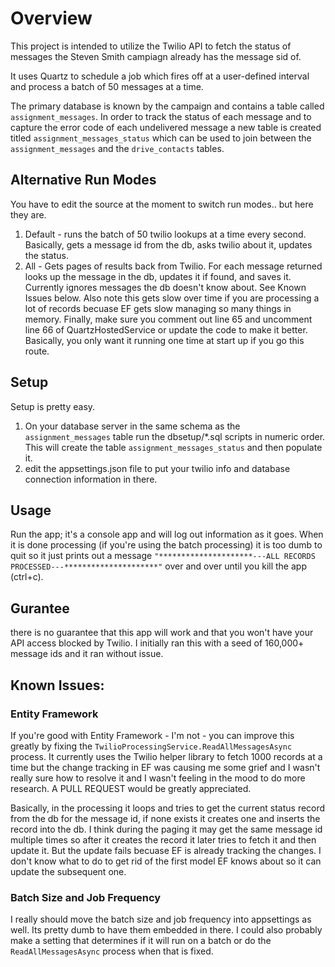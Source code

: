 # Overview

This project is intended to utilize the Twilio API to fetch the status of messages the Steven Smith campiagn already has the message sid of.

It uses Quartz to schedule a job which fires off at a user-defined interval and process a batch of 50 messages at a time.

The primary database is known by the campaign and contains a table called `assignment_messages`.  In order to track the status of each message
and to capture the error code of each undelivered message a new table is created titled `assignment_messages_status` which can be used to join between the `assignment_messages` and the `drive_contacts` tables.

## Alternative Run Modes

You have to edit the source at the moment to switch run modes.. but here they are.

1. Default - runs the batch of 50 twilio lookups at a time every second.  Basically, gets a message id from the db, asks twilio about it, updates the status.
2. All - Gets pages of results back from Twilio.  For each message returned looks up the message in the db, updates it if found, and saves it. Currently ignores messages the db doesn't know about.  See Known Issues below.  Also note this gets slow over time if you are processing a lot  of records becuase EF gets slow managing so many things in memory.  Finally, make sure you comment out line 65 and uncomment line 66 of QuartzHostedService or update the code to make it better.  Basically, you only want it running one time at start up if you go this route.

## Setup

Setup is pretty easy.

1. On your database server in the same schema as the `assignment_messages` table run the dbsetup/*.sql scripts in numeric order.  This will create the table `assignment_messages_status` and then populate it.
2. edit the appsettings.json file to put your twilio info and database connection information in there.


## Usage

Run the app; it's a console app and will log out information as it goes.  When it is done processing (if you're using the batch processing) it is too dumb to quit so it just prints out a message `"*********************---ALL RECORDS PROCESSED---*********************"` over and over until you kill the app (ctrl+c).

## Gurantee
there is no guarantee that this app will work and that you won't have your API access blocked by Twilio.  I initially ran this with a seed of 160,000+ message ids and it ran without issue.

## Known Issues:

### Entity Framework
If you're good with Entity Framework - I'm not - you can improve this greatly by fixing the `TwilioProcessingService.ReadAllMessagesAsync` process.  It currently uses the Twilio helper library to fetch 1000 records at a time but the change tracking in EF was causing me some grief and I wasn't really sure how to resolve it and I wasn't feeling in the mood to do more research.  A PULL REQUEST would be greatly appreciated.

Basically, in the processing it loops and tries to get the current status record from the db for the message id, if none exists it creates one and inserts the record into the db.  I think during the paging it may get the same message id multiple times so after it creates the record it later tries to fetch it and then update it.  But the update fails becuase EF is already tracking the changes.  I don't know what to do to get rid of the first model EF knows about so it can update the subsequent one.

### Batch Size and Job Frequency

I really should move the batch size and job frequency into appsettings as well.  Its pretty dumb to have them embedded in there.
I could also probably make a setting that determines if it will run on a batch or do the `ReadAllMessagesAsync` process when that is fixed.